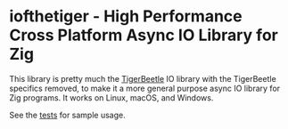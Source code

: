 # iofthetiger - High Performance Cross Platform Async IO Library for Zig

This library is pretty much the [TigerBeetle](https://github.com/tigerbeetle/tigerbeetle)
IO library with the TigerBeetle specifics removed, to make it a more general purpose async
IO library for Zig programs. It works on Linux, macOS, and Windows.

See the [tests](src/test.zig) for sample usage.
